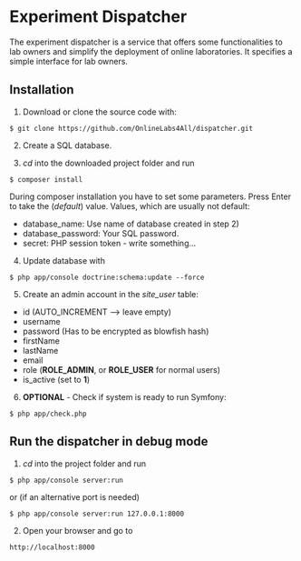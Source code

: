 Experiment Dispatcher
=====================

The experiment dispatcher is a service that offers some functionalities to lab owners and simplify the deployment of online laboratories. It specifies a simple interface for lab owners.

## Installation

1) Download or clone the source code with:
```
$ git clone https://github.com/OnlineLabs4All/dispatcher.git
```

2) Create a SQL database.

3) *cd* into the downloaded project folder and run
```
$ composer install
```
During composer installation you have to set some parameters. Press Enter to take the (*default*) value.
Values, which are usually not default:
- database_name: Use name of database created in step 2)
- database_password: Your SQL password.
- secret: PHP session token - write something...

4) Update database with
```
$ php app/console doctrine:schema:update --force
```

5) Create an admin account in the *site_user* table:
- id (AUTO_INCREMENT --> leave empty)
- username
- password (Has to be encrypted as blowfish hash)
- firstName
- lastName
- email
- role (**ROLE_ADMIN**, or **ROLE_USER** for normal users)
- is_active (set to **1**)

6) **OPTIONAL** - Check if system is ready to run Symfony:
```
$ php app/check.php
```


## Run the dispatcher in debug mode

1) *cd* into the project folder and run
```
$ php app/console server:run
```
or (if an alternative port is needed)
```
$ php app/console server:run 127.0.0.1:8000
```

2) Open your browser and go to
```
http://localhost:8000
```
